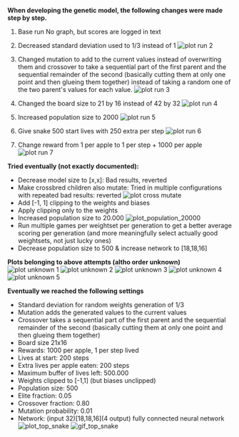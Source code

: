 **When developing the genetic model, the following changes were made step by step.**
1. Base run
No graph, but scores are logged in text

2. Decreased standard deviation used to 1/3 instead of 1
![plot run 2](https://i.imgur.com/TOrR3h6.png)

3. Changed mutation to add to the current values instead of overwriting them and crossover to take a sequential part of the first parent and the sequential remainder of the second (basically cutting them at only one point and then glueing them together) instead of taking a random one of the two parent's values for each value.
![plot run 3](https://i.imgur.com/IvVctqU.png)

4. Changed the board size to 21 by 16 instead of 42 by 32
![plot run 4](https://i.imgur.com/s779yAO.png)

5. Increased population size to 2000
![plot run 5](https://i.imgur.com/JZBCzWd.png)

6. Give snake 500 start lives with 250 extra per step
![plot run 6](https://i.imgur.com/UO6IG78.png)

7. Change reward from 1 per apple to 1 per step + 1000 per apple
![plot run 7](https://i.imgur.com/OjcdXJL.png)

**Tried eventually (not exactly documented):**
* Decrease model size to [x,x]: Bad results, reverted
* Make crossbred children also mutate: Tried in multiple configurations with repeated bad results: reverted
![plot cross mutate](https://i.imgur.com/wrEAilM.png)
* Add [-1, 1] clipping to the weights and biases
* Apply clipping only to the weights
* Increased population size to 20.000
![plot_population_20000](https://i.imgur.com/lsnPDCt.png)
* Run multiple games per weightset per generation to get a better average scoring per generation (and more meaningfully select actually good weightsets, not just lucky ones)
* Decrease population size to 500 & increase network to [18,18,16]

**Plots belonging to above attempts (altho order unknown)**
![plot unknown 1](https://i.imgur.com/NwsE0kH.png)
![plot unknown 2](https://i.imgur.com/O6hTa3u.png)
![plot unknown 3](https://i.imgur.com/gU9478e.png)
![plot unknown 4](https://i.imgur.com/JWMzOqH.png)
![plot unknown 5](https://i.imgur.com/CgPhSy5.png)

**Eventually we reached the following settings**
* Standard deviation for random weights generation of 1/3
* Mutation adds the generated values to the current values
* Crossover takes a sequential part of the first parent and the sequential remainder of the second (basically cutting them at only one point and then glueing them together)
* Board size 21x16
* Rewards: 1000 per apple, 1 per step lived
* Lives at start: 200 steps
* Extra lives per apple eaten: 200 steps
* Maximum buffer of lives left: 500.000
* Weights clipped to [-1,1] (but biases unclipped)
* Population size: 500
* Elite fraction: 0.05
* Crossover fraction: 0.80
* Mutation probability: 0.01
* Network: (input 32)[18,18,16](4 output) fully connected neural network
![plot_top_snake](https://i.imgur.com/lO20AfE.png)
![gif_top_snake](https://i.imgur.com/L2oQTRc.gifv)
